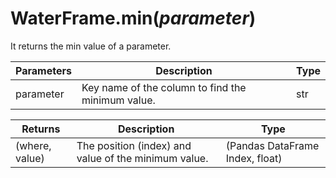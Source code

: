 # WaterFrame.min(*parameter*)

It returns the min value of a parameter.

Parameters | Description | Type
--- | --- | ---
parameter | Key name of the column to find the minimum value. | str

Returns | Description | Type
--- | --- | ---
(where, value) | The position (index) and value of the minimum value. | (Pandas DataFrame Index, float)
